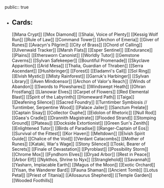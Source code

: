 public:: true
- ## Cards:
	[[Mana Crypt]]
	[[Mox Diamond]]
	[[Shalai, Voice of Plenty]]
	[[Kessig Wolf Run]]
	[[Rule of Law]]
	[[Command Tower]]
	[[Archon of Emeria]]
	[[Giver of Runes]]
	[[Avacyn's Pilgrim]]
	[[City of Brass]]
	[[Chord of Calling]]
	[[Ulvenwald Tracker]]
	[[Marsh Flats]]
	[[Esper Sentinel]]
	[[Endurance]]
	[[Plains]]
	[[Ethersworn Canonist]]
	[[Worldly Tutor]]
	[[Gemstone Caverns]]
	[[Sylvan Safekeeper]]
	[[Bountiful Promenade]]
	[[Skyclave Apparition]]
	[[Arid Mesa]]
	[[Thalia, Guardian of Thraben]]
	[[Serra Ascendant]]
	[[Hushbringer]]
	[[Forest]]
	[[Eladamri's Call]]
	[[Sol Ring]]
	[[Elvish Mystic]]
	[[Misty Rainforest]]
	[[Garruk's Harbinger]]
	[[Sylvan Library]]
	[[Aven Mindcensor]]
	[[Archon of Valor's Reach]]
	[[Winds of Abandon]]
	[[Swords to Plowshares]]
	[[Windswept Heath]]
	[[Ohran Frostfang]]
	[[Llanowar Elves]]
	[[Carpet of Flowers]]
	[[Red Elemental Blast]]
	[[Spirit of the Labyrinth]]
	[[Homeward Path]]
	[[Taiga]]
	[[Deafening Silence]]
	[[Sacred Foundry]]
	[[Turntimber Symbiosis // Turntimber, Serpentine Wood]]
	[[Palace Jailer]]
	[[Sanctum Prelate]]
	[[Captain Sisay]]
	[[Collector Ouphe]]
	[[Eidolon of Rhetoric]]
	[[Null Rod]]
	[[Gaea's Cradle]]
	[[Drannith Magistrate]]
	[[Flooded Strand]]
	[[Stomping Ground]]
	[[Plateau]]
	[[Dockside Extortionist]]
	[[Green Sun's Zenith]]
	[[Enlightened Tutor]]
	[[Birds of Paradise]]
	[[Ranger-Captain of Eos]]
	[[Survival of the Fittest]]
	[[Kor Haven]]
	[[Meltdown]]
	[[Elvish Spirit Guide]]
	[[Chalice of the Void]]
	[[Verdant Catacombs]]
	[[Mother of Runes]]
	[[Kataki, War's Wage]]
	[[Stony Silence]]
	[[Toski, Bearer of Secrets]]
	[[Finale of Devastation]]
	[[Pyroblast]]
	[[Possibility Storm]]
	[[Chrome Mox]]
	[[Fyndhorn Elves]]
	[[Dryad Arbor]]
	[[Rest in Peace]]
	[[Arbor Elf]]
	[[Nykthos, Shrine to Nyx]]
	[[Stranglehold]]
	[[Savannah]]
	[[Yasharn, Implacable Earth]]
	[[Magus of the Moon]]
	[[Exotic Orchard]]
	[[Yisan, the Wanderer Bard]]
	[[Fauna Shaman]]
	[[Ancient Tomb]]
	[[Lotus Petal]]
	[[Priest of Titania]]
	[[Allosaurus Shepherd]]
	[[Temple Garden]]
	[[Wooded Foothills]]
